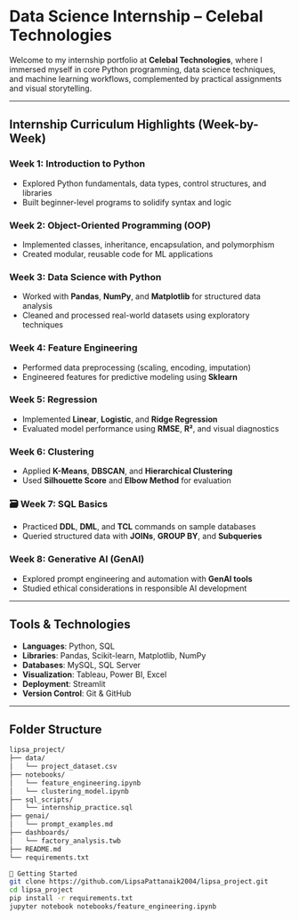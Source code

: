#  Data Science Internship – Celebal Technologies

Welcome to my internship portfolio at **Celebal Technologies**, where I immersed myself in core Python programming, data science techniques, and machine learning workflows, complemented by practical assignments and visual storytelling.

---

##  Internship Curriculum Highlights (Week-by-Week)

###  Week 1: Introduction to Python
- Explored Python fundamentals, data types, control structures, and libraries
- Built beginner-level programs to solidify syntax and logic

###  Week 2: Object-Oriented Programming (OOP)
- Implemented classes, inheritance, encapsulation, and polymorphism
- Created modular, reusable code for ML applications

###  Week 3: Data Science with Python
- Worked with **Pandas**, **NumPy**, and **Matplotlib** for structured data analysis
- Cleaned and processed real-world datasets using exploratory techniques

###  Week 4: Feature Engineering
- Performed data preprocessing (scaling, encoding, imputation)
- Engineered features for predictive modeling using **Sklearn**

###  Week 5: Regression
- Implemented **Linear**, **Logistic**, and **Ridge Regression**
- Evaluated model performance using **RMSE**, **R²**, and visual diagnostics

###  Week 6: Clustering
- Applied **K-Means**, **DBSCAN**, and **Hierarchical Clustering**
- Used **Silhouette Score** and **Elbow Method** for evaluation

### 🗃 Week 7: SQL Basics
- Practiced **DDL**, **DML**, and **TCL** commands on sample databases
- Queried structured data with **JOINs**, **GROUP BY**, and **Subqueries**

###  Week 8: Generative AI (GenAI)
- Explored prompt engineering and automation with **GenAI tools**
- Studied ethical considerations in responsible AI development

---

##  Tools & Technologies
- **Languages**: Python, SQL
- **Libraries**: Pandas, Scikit-learn, Matplotlib, NumPy
- **Databases**: MySQL, SQL Server
- **Visualization**: Tableau, Power BI, Excel
- **Deployment**: Streamlit
- **Version Control**: Git & GitHub

---

##  Folder Structure
```bash
lipsa_project/
├── data/
│   └── project_dataset.csv
├── notebooks/
│   └── feature_engineering.ipynb
│   └── clustering_model.ipynb
├── sql_scripts/
│   └── internship_practice.sql
├── genai/
│   └── prompt_examples.md
├── dashboards/
│   └── factory_analysis.twb
├── README.md
└── requirements.txt

🚀 Getting Started
git clone https://github.com/LipsaPattanaik2004/lipsa_project.git
cd lipsa_project
pip install -r requirements.txt
jupyter notebook notebooks/feature_engineering.ipynb

